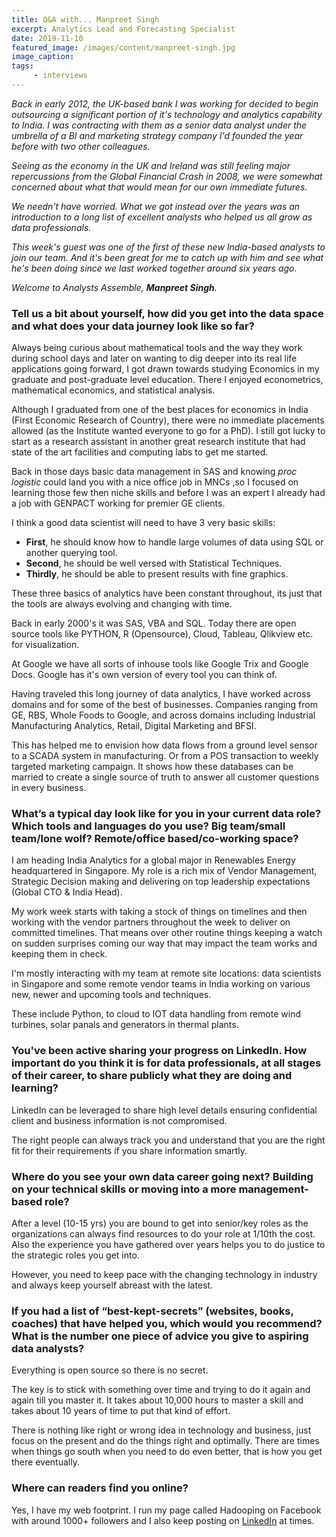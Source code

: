 ```yaml
---
title: Q&A with... Manpreet Singh
excerpt: Analytics Lead and Forecasting Specialist
date: 2019-11-10
featured_image: /images/content/manpreet-singh.jpg
image_caption: 
tags: 
     - interviews
---
```

_Back in early 2012, the UK-based bank I was working for decided to begin outsourcing a significant portion of it's technology and analytics capability to India. I was contracting with them as a senior data analyst under the umbrella of a BI and marketing strategy company I'd founded the year before with two other colleagues._

_Seeing as the economy in the UK and Ireland was still feeling major repercussions from the Global Financial Crash in 2008, we were somewhat concerned about what that would mean for our own immediate futures._

_We needn't have worried. What we got instead over the years was an introduction to a long list of excellent analysts who helped us all grow as data professionals._

_This week's guest was one of the first of these new India-based analysts to join our team. And it's been great for me to catch up with him and see what he's been doing since we last worked together around six years ago._

_Welcome to Analysts Assemble, **Manpreet Singh**._

### Tell us a bit about yourself, how did you get into the data space and what does your data journey look like so far?

Always being curious about mathematical tools and the way they work during school days and later on wanting to dig deeper into its real life applications going forward, I got drawn towards studying Economics in my graduate and post-graduate level education. There I enjoyed econometrics, mathematical economics, and statistical analysis.

Although I graduated from one of the best places for economics in India (First Economic Research of Country), there were no immediate placements allowed (as the Institute wanted everyone to go for a PhD). I still got lucky to start as a research assistant in another great research institute that had state of the art facilities and computing labs to get me started.

Back in those days basic data management in SAS and knowing _proc logistic_ could land you with a nice office job in MNCs ,so I focused on learning those few then niche skills and before I was an expert I already had a job with GENPACT working for premier GE clients.

I think a good data scientist will need to have 3 very basic skills:

- **First**, he should know how to handle large volumes of data using SQL or another querying tool.
- **Second**, he should be well versed with Statistical Techniques.
- **Thirdly**, he should be able to present results with fine graphics.

These three basics of analytics have been constant throughout, its just that the tools are always evolving and changing with time.

Back in early 2000's it was SAS, VBA and SQL. Today there are open source tools like PYTHON, R (Opensource), Cloud, Tableau, Qlikview etc. for visualization.

At Google we have all sorts of inhouse tools like Google Trix and Google Docs. Google has it's own version of every tool you can think of.

Having traveled this long journey of data analytics, I have worked across domains and for some of the best of businesses. Companies ranging from GE, RBS, Whole Foods to Google, and across domains including Industrial Manufacturing Analytics, Retail, Digital Marketing and BFSI.

This has helped me to envision how data flows from a ground level sensor to a SCADA system in manufacturing. Or from a POS transaction to weekly targeted marketing campaign. It shows how these databases can be married to create a single source of truth to answer all customer questions in every business.

### What’s a typical day look like for you in your current data role? Which tools and languages do you use? Big team/small team/lone wolf? Remote/office based/co-working space?

I am heading India Analytics for a global major in Renewables Energy headquartered in Singapore. My role is a rich mix of Vendor Management, Strategic Decision making and delivering on top leadership expectations (Global CTO & India Head).

My work week starts with taking a stock of things on timelines and then working with the vendor partners throughout the week to deliver on committed timelines. That means over other routine things keeping a watch on sudden surprises coming our way that may impact the team works and keeping them in check.

I'm mostly interacting with my team at remote site locations: data scientists in Singapore and some remote vendor teams in India working on various new, newer and upcoming tools and techniques.

These include Python, to cloud to IOT data handling from remote wind turbines, solar panals and generators in thermal plants.

### You've been active sharing your progress on LinkedIn. How important do you think it is for data professionals, at all stages of their career, to share publicly what they are doing and learning?

LinkedIn can be leveraged to share high level details ensuring confidential client and business information is not compromised.

The right people can always track you and understand that you are the right fit for their requirements if you share information smartly.

### Where do you see your own data career going next? Building on your technical skills or moving into a more management-based role?

After a level (10-15 yrs) you are bound to get into senior/key roles as the organizations can always find resources to do your role at 1/10th the cost. Also the experience you have gathered over years helps you to do justice to the strategic roles you get into.

However, you need to keep pace with the changing technology in industry and always keep yourself abreast with the latest.

### If you had a list of “best-kept-secrets” (websites, books, coaches) that have helped you, which would you recommend? What is the number one piece of advice you give to aspiring data analysts?

Everything is open source so there is no secret.

The key is to stick with something over time and trying to do it again and again till you master it. It takes about 10,000 hours to master a skill and takes about 10 years of time to put that kind of effort.

There is nothing like right or wrong idea in technology and business, just focus on the present and do the things right and optimally. There are times when things go south when you need to do even better, that is how you get there eventually. 

### Where can readers find you online?

Yes, I have my web footprint. I run my page called Hadooping on Facebook with around 1000+ followers and I also keep posting on [LinkedIn](https://www.linkedin.com/in/manpreet-singh-7759a716/) at times.
